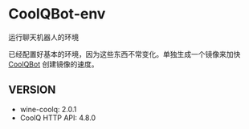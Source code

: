 # CoolQBot-env
运行聊天机器人的环境

已经配置好基本的环境，因为这些东西不常变化。单独生成一个镜像来加快 [CoolQBot](https://github.com/he0119/CoolQBot) 创建镜像的速度。

## VERSION
- wine-coolq: 2.0.1
- CoolQ HTTP API: 4.8.0